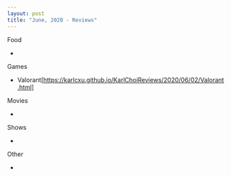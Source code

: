 ```yaml
---
layout: post
title: "June, 2020 - Reviews"
---
```


Food

  - 
  
Games

  - Valorant[https://karlcxu.github.io/KarlChoiReviews/2020/06/02/Valorant.html]
  
Movies

  - 
  
Shows

  - 
  
Other

  - 
